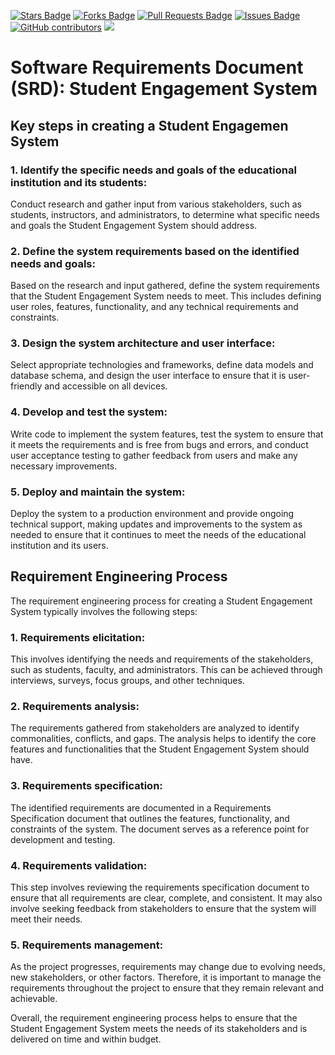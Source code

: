 <a href="https://github.com/drshahizan/software-engineering/stargazers"><img src="https://img.shields.io/github/stars/drshahizan/software-engineering" alt="Stars Badge"/></a>
<a href="https://github.com/drshahizan/software-engineering/network/members"><img src="https://img.shields.io/github/forks/drshahizan/software-engineering" alt="Forks Badge"/></a>
<a href="https://github.com/drshahizan/software-engineering/pulls"><img src="https://img.shields.io/github/issues-pr/drshahizan/software-engineering" alt="Pull Requests Badge"/></a>
<a href="https://github.com/drshahizan/software-engineering"><img src="https://img.shields.io/github/issues/drshahizan/software-engineering" alt="Issues Badge"/></a>
<a href="https://github.com/drshahizan/software-engineering/graphs/contributors"><img alt="GitHub contributors" src="https://img.shields.io/github/contributors/drshahizan/software-engineering?color=2b9348"></a>
![](https://visitor-badge.glitch.me/badge?page_id=drshahizan/software-engineering)


# Software Requirements Document (SRD): Student Engagement System
## Key steps in creating a Student Engagemen System
### 1. Identify the specific needs and goals of the educational institution and its students:
Conduct research and gather input from various stakeholders, such as students, instructors, and administrators, to determine what specific needs and goals the Student Engagement System should address.

### 2. Define the system requirements based on the identified needs and goals:
Based on the research and input gathered, define the system requirements that the Student Engagement System needs to meet. This includes defining user roles, features, functionality, and any technical requirements and constraints.

### 3. Design the system architecture and user interface:
Select appropriate technologies and frameworks, define data models and database schema, and design the user interface to ensure that it is user-friendly and accessible on all devices.

### 4. Develop and test the system:
Write code to implement the system features, test the system to ensure that it meets the requirements and is free from bugs and errors, and conduct user acceptance testing to gather feedback from users and make any necessary improvements.

### 5. Deploy and maintain the system:
Deploy the system to a production environment and provide ongoing technical support, making updates and improvements to the system as needed to ensure that it continues to meet the needs of the educational institution and its users.
## Requirement Engineering Process
The requirement engineering process for creating a Student Engagement System typically involves the following steps:

### 1. Requirements elicitation:
This involves identifying the needs and requirements of the stakeholders, such as students, faculty, and administrators. This can be achieved through interviews, surveys, focus groups, and other techniques.

### 2. Requirements analysis:
The requirements gathered from stakeholders are analyzed to identify commonalities, conflicts, and gaps. The analysis helps to identify the core features and functionalities that the Student Engagement System should have.

### 3. Requirements specification:
The identified requirements are documented in a Requirements Specification document that outlines the features, functionality, and constraints of the system. The document serves as a reference point for development and testing.

### 4. Requirements validation:
This step involves reviewing the requirements specification document to ensure that all requirements are clear, complete, and consistent. It may also involve seeking feedback from stakeholders to ensure that the system will meet their needs.

### 5. Requirements management:
As the project progresses, requirements may change due to evolving needs, new stakeholders, or other factors. Therefore, it is important to manage the requirements throughout the project to ensure that they remain relevant and achievable.

Overall, the requirement engineering process helps to ensure that the Student Engagement System meets the needs of its stakeholders and is delivered on time and within budget.





